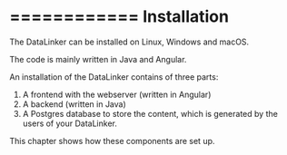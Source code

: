 ============
Installation
============

The DataLinker can be installed on Linux, Windows and macOS. 

The code is mainly written in Java and Angular.

An installation of the DataLinker contains of three parts:

1) A frontend with the webserver (written in Angular)
2) A backend (written in Java)
3) A Postgres database to store the content, which is generated by the users of your DataLinker.

This chapter shows how these components are set up. 

